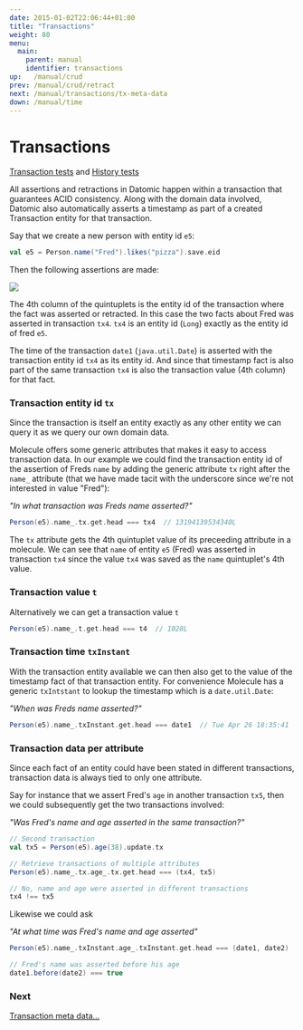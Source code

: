 ```yaml
---
date: 2015-01-02T22:06:44+01:00
title: "Transactions"
weight: 80
menu:
  main:
    parent: manual
    identifier: transactions
up:   /manual/crud
prev: /manual/crud/retract
next: /manual/transactions/tx-meta-data
down: /manual/time
---
```


# Transactions

[Transaction tests](https://github.com/scalamolecule/molecule/blob/master/coretests/src/test/scala/molecule/coretests/transaction/TransactionData.scala) and 
[History tests](https://github.com/scalamolecule/molecule/blob/master/coretests/src/test/scala/molecule/coretests/time/GetHistory.scala)

All assertions and retractions in Datomic happen within a transaction that guarantees ACID consistency. Along with the domain data
involved, Datomic also automatically asserts a timestamp as part of a created Transaction entity for that transaction.

Say that we create a new person with entity id `e5`:
```scala
val e5 = Person.name("Fred").likes("pizza").save.eid
```

Then the following assertions are made:

![](/img/transactions/1.jpg)

The 4th column of the quintuplets is the entity id of the transaction where the fact was asserted or retracted. In this
case the two facts about Fred was asserted in transaction `tx4`. `tx4` is an entity id (`Long`) exactly as the entity id of fred `e5`.

The time of the transaction `date1` (`java.util.Date`) is asserted with the transaction entity id `tx4`
as its entity id. And since that timestamp fact is also part of the same transaction `tx4` is also the transaction value (4th column)
for that fact.

### Transaction entity id `tx`

Since the transaction is itself an entity exactly as any other entity we can query it as we query our own domain data.

Molecule offers some generic attributes that makes it easy to access transaction data. In our example we could find the
transaction entity id of the assertion of Freds `name` by adding the generic attribute `tx` right after the `name_` attribute (that we
have made tacit with the underscore since we're not interested in value "Fred"): 

_"In what transaction was Freds name asserted?"_
```scala
Person(e5).name_.tx.get.head === tx4  // 13194139534340L
```
The `tx` attribute gets the 4th quintuplet value of its preceeding attribute in a molecule. We can see that `name` of entity 
`e5` (Fred) was asserted in transaction `tx4` since the value `tx4` was saved as the `name` quintuplet's 4th value.

### Transaction value `t`

Alternatively we can get a transaction value `t`

```scala
Person(e5).name_.t.get.head === t4  // 1028L
```


### Transaction time `txInstant`

With the transaction entity available we can then also get to the value of the timestamp fact of that transaction entity. For 
 convenience Molecule has a generic `txIntstant` to lookup the timestamp which is a `date.util.Date`:

_"When was Freds name asserted?"_
```scala
Person(e5).name_.txInstant.get.head === date1  // Tue Apr 26 18:35:41
```

### Transaction data per attribute

Since each fact of an entity could have been stated in different transactions, transaction data is always tied to only one
 attribute. 
 
 Say for instance that we assert Fred's `age` in another transaction `tx5`, then we could subsequently get the
 two transactions involved:

 _"Was Fred's name and age asserted in the same transaction?"_
```scala
// Second transaction
val tx5 = Person(e5).age(38).update.tx

// Retrieve transactions of multiple attributes
Person(e5).name_.tx.age_.tx.get.head === (tx4, tx5)

// No, name and age were asserted in different transactions
tx4 !== tx5
```
Likewise we could ask

_"At what time was Fred's name and age asserted"_
```scala
Person(e5).name_.txInstant.age_.txInstant.get.head === (date1, date2)

// Fred's name was asserted before his age
date1.before(date2) === true
```



### Next

[Transaction meta data...](/manual/transactions/tx-meta-data)